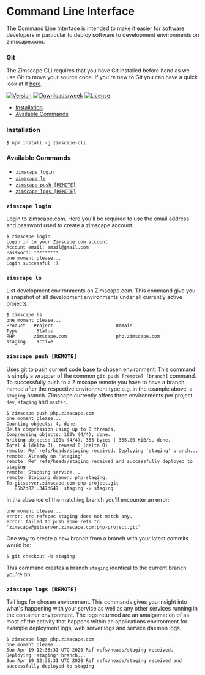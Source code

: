 # Command Line Interface

The Command Line Interface is intended to make it easier for software developers in particular
to deploy software to development environments on zimscape.com. 

### Git

The Zimscape CLI requires that you have Git installed before hand as we use Git to move your source code. 
If you're new to Git you can have a quick look at it 
[here](https://git-scm.com/book/en/v2/Getting-Started-About-Version-Control).


[![Version](https://img.shields.io/npm/v/zimscape-cli.svg)](https://npmjs.org/package/zimscape-cli)
[![Downloads/week](https://img.shields.io/npm/dw/zimscape-cli.svg)](https://npmjs.org/package/zimscape-cli)
[![License](https://img.shields.io/npm/l/zimscape-cli.svg)](https://github.com/vuskhoza/zimscape-cli/blob/master/package.json)

<!-- toc -->
* [Installation](#installation)
* [Available Commands](#available-commands)
<!-- tocstop -->
### Installation
<!-- usage -->
```sh-session
$ npm install -g zimscape-cli
```

<!-- usagestop -->
### Available Commands

<!-- commands -->
- [`zimscape login`](#zimscape-login)
- [`zimscape ls`](#zimscape-ls)
- [`zimscape push [REMOTE]`](#zimscape-push-remote)
- [`zimscape logs [REMOTE]`](#zimscape-logs-remote)

### `zimscape login`

Login to zimscape.com. Here you'll be required to use the email address and password used to create a zimscape
account.

```
$ zimscape login
Login in to your Zimscape.com account
Account email: email@gmail.com
Password: *********
one moment please...
Login successful :)
```

### `zimscape ls`

List development environments on Zimscape.com. This command give you a snapshot of all development environments
under all currently active projects.

```
$ zimscape ls
one moment please...
Product   Project                       Domain                        Type       Status 
PHP       zimscape.com                  php.zimscape.com              staging    active 

```

### `zimscape push [REMOTE]`

Uses git to push current code base to chosen environment. This command is simply a wrapper of the common 
`git push [remote] [branch]` command. To successfully push to a Zimscape remote you have to have a branch 
named after the respective environment type e.g. in the example above, a `staging` branch. Zimscape
currently offers three environments per project `dev`, `staging` and `master`.

```
$ zimscape push php.zimscape.com
one moment please...
Counting objects: 4, done.
Delta compression using up to 8 threads.
Compressing objects: 100% (4/4), done.
Writing objects: 100% (4/4), 355 bytes | 355.00 KiB/s, done.
Total 4 (delta 3), reused 0 (delta 0)
remote: Ref refs/heads/staging received. Deploying 'staging' branch...
remote: Already on 'staging'
remote: Ref refs/heads/staging received and successfully deployed to staging
remote: Stopping service...
remote: Stopping daemon: php-staging.
To gitserver.zimscape.com:php-project.git
   85b2d82..347d647  staging -> staging
```

In the absence of the matching branch you'll encounter an error:

```
one moment please...
error: src refspec staging does not match any.
error: failed to push some refs to 'zimscape@gitserver.zimscape.com:php-project.git'
```

One way to create a new branch from a branch with your latest commits would be:

```
$ git checkout -b staging
```

This command creates a branch `staging` identical to the current branch you're on.

### `zimscape logs [REMOTE]`

Tail logs for chosen environment. This commands gives you insight into what's happening with your service
as well as any other services running in the container environment. The logs returned are an amalgamation of
as most of the activity that happens within an applications environment for example deployment logs, web server
logs and service daemon logs.

```
$ zimscape logs php.zimscape.com
one moment please...
Sun Apr 19 12:36:31 UTC 2020 Ref refs/heads/staging received. Deploying 'staging' branch...
Sun Apr 19 12:36:31 UTC 2020 Ref refs/heads/staging received and successfully deployed to staging

```

<!-- commandsstop -->
